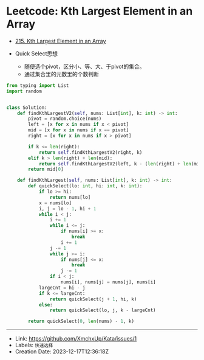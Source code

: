 # Leetcode: Kth Largest Element in an Array

- [215. Kth Largest Element in an Array](https://leetcode.com/problems/kth-largest-element-in-an-array/)

- Quick Select思想
	- 随便选个pivot，区分小、等、大、于pivot的集合。
	- 通过集合里的元数里的个数判断

```python
from typing import List
import random


class Solution:
    def findKthLargestV2(self, nums: List[int], k: int) -> int:
        pivot = random.choice(nums)
        left = [x for x in nums if x < pivot]
        mid = [x for x in nums if x == pivot]
        right = [x for x in nums if x > pivot]

        if k <= len(right):
            return self.findKthLargestV2(right, k)
        elif k > len(right) + len(mid):
            return self.findKthLargestV2(left, k - (len(right) + len(mid)))
        return mid[0]

    def findKthLargest(self, nums: List[int], k: int) -> int:
        def quickSelect(lo: int, hi: int, k: int):
            if lo >= hi:
                return nums[lo]
            x = nums[lo]
            i, j = lo - 1, hi + 1
            while i < j:
                i += 1
                while i <= j:
                    if nums[i] >= x:
                        break
                    i += 1
                j -= 1
                while j >= i:
                    if nums[j] <= x:
                        break
                    j -= 1
                if i < j:
                    nums[i], nums[j] = nums[j], nums[i]
            largeCnt = hi - j
            if k <= largeCnt:
                return quickSelect(j + 1, hi, k)
            else:
                return quickSelect(lo, j, k - largeCnt)

        return quickSelect(0, len(nums) - 1, k)

```

---

* Link: https://github.com/XmchxUp/Kata/issues/1
* Labels: `快速选择`
* Creation Date: 2023-12-17T12:36:18Z
